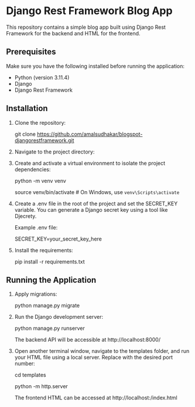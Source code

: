 # Django Rest Framework Blog App

This repository contains a simple blog app built using Django Rest Framework for the backend and HTML for the frontend.

## Prerequisites

Make sure you have the following installed before running the application:

- Python (version 3.11.4)
- Django
- Django Rest Framework

## Installation

1. Clone the repository:

    git clone https://github.com/amalsudhakar/blogspot-djangorestframework.git

2. Navigate to the project directory:

3. Create and activate a virtual environment to isolate the project dependencies:

    python -m venv venv
    
    source venv/bin/activate   # On Windows, use `venv\Scripts\activate`

4. Create a .env file in the root of the project and set the SECRET_KEY variable. You can generate a Django secret key using a tool like Djecrety.

    Example .env file:

    SECRET_KEY=your_secret_key_here

5. Install the requirements:

    pip install -r requirements.txt

## Running the Application
1. Apply migrations:

    python manage.py migrate

2. Run the Django development server:

    python manage.py runserver
    
    The backend API will be accessible at http://localhost:8000/

3. Open another terminal window, navigate to the templates folder, and run your HTML file using a local server. Replace <your-port> with the desired port number:

    cd templates
    
    python -m http.server <your-port>
    
    The frontend HTML can be accessed at http://localhost:<your-port>/index.html